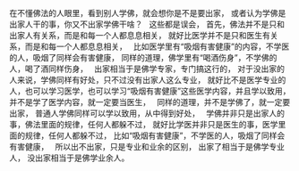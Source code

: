 在不懂佛法的人眼里，看到别人学佛，就会想你是不是要出家，
或者认为学佛是出家人干的事，你又不出家学佛干啥？
&nbsp;
这些都是误会，
首先，佛法并不是只和出家人有关系，而是和每一个人都息息相关，
就好比医学并不是只和医生有关系，而是和每一个人都息息相关，
&nbsp;
比如医学里有“吸烟有害健康”的内容，不学医的人，吸烟了同样会有害健康，
同样的道理，佛学里有“喝酒伤身”，不学佛的人，喝了酒同样伤身，
&nbsp;
出家相当于是佛学专家，专门搞这行的，
对于没出家的人来说，学佛同样有好处，只不过没有出家人这么专业，
就好比不是医学专业的人，也可以学习医学，也可以学习“吸烟有害健康”这些医学内容，并且学以致用，
并不是学了医学内容，就一定要当医生，
&nbsp;
同样的道理，并不是学佛了，就一定要出家，
普通人学佛同样可以学以致用，从中得到好处，
&nbsp;
学佛并非只是出家人的事，佛法里面的规律，任何人都躲不过，
就好比学医并非只是医生的事，医学里面的规律，任何人都躲不过，
比如“吸烟有害健康”，不学医的人，吸烟了同样会有害健康，
&nbsp;
所以出不出家，只是专业和业余的区别，
出家了相当于是佛学专业人，
没出家相当于是佛学业余人。